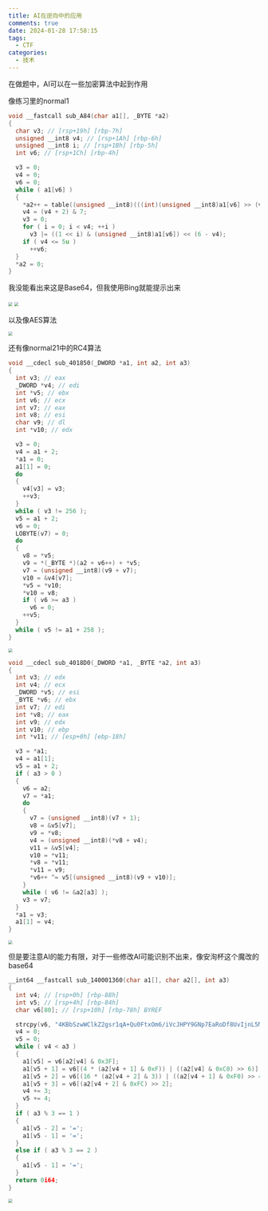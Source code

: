 ```yaml
---
title: AI在逆向中的应用
comments: true
date: 2024-01-28 17:58:15
tags:
  - CTF
categories:
  - 技术
---
```

在做题中，AI可以在一些加密算法中起到作用

像练习里的normal1

```c
void __fastcall sub_A84(char a1[], _BYTE *a2)
{
  char v3; // [rsp+19h] [rbp-7h]
  unsigned __int8 v4; // [rsp+1Ah] [rbp-6h]
  unsigned __int8 i; // [rsp+1Bh] [rbp-5h]
  int v6; // [rsp+1Ch] [rbp-4h]

  v3 = 0;
  v4 = 0;
  v6 = 0;
  while ( a1[v6] )
  {
    *a2++ = table((unsigned __int8)(((int)(unsigned __int8)a1[v6] >> (v4 + 2)) | v3));
    v4 = (v4 + 2) & 7;
    v3 = 0;
    for ( i = 0; i < v4; ++i )
      v3 |= ((1 << i) & (unsigned __int8)a1[v6]) << (6 - v4);
    if ( v4 <= 5u )
      ++v6;
  }
  *a2 = 0;
}
```

我没能看出来这是Base64，但我使用Bing就能提示出来

<img src="https://img.jks.moe/od/01tklsjzbmuya3iepptffzpdqiuovx4agw" style="zoom:50%;" />

<img src="https://img.jks.moe/od/01tklsjzcgritrfebxzfh3q3umprey5sfe" style="zoom:50%;" />

以及像AES算法

<img src="https://img.jks.moe/od/01tklsjzcuy42s5gzmdvei57k6mywolveq" style="zoom:50%;" />

还有像normal21中的RC4算法

```c
void __cdecl sub_401850(_DWORD *a1, int a2, int a3)
{
  int v3; // eax
  _DWORD *v4; // edi
  int *v5; // ebx
  int v6; // ecx
  int v7; // eax
  int v8; // esi
  char v9; // dl
  int *v10; // edx

  v3 = 0;
  v4 = a1 + 2;
  *a1 = 0;
  a1[1] = 0;
  do
  {
    v4[v3] = v3;
    ++v3;
  }
  while ( v3 != 256 );
  v5 = a1 + 2;
  v6 = 0;
  LOBYTE(v7) = 0;
  do
  {
    v8 = *v5;
    v9 = *(_BYTE *)(a2 + v6++) + *v5;
    v7 = (unsigned __int8)(v9 + v7);
    v10 = &v4[v7];
    *v5 = *v10;
    *v10 = v8;
    if ( v6 >= a3 )
      v6 = 0;
    ++v5;
  }
  while ( v5 != a1 + 258 );
}
```

<img src="https://img.jks.moe/od/01tklsjzea6v5o6wdxt5bklmjzgm7e2x2a" style="zoom:50%;" />

```c
void __cdecl sub_4018D0(_DWORD *a1, _BYTE *a2, int a3)
{
  int v3; // edx
  int v4; // ecx
  _DWORD *v5; // esi
  _BYTE *v6; // ebx
  int v7; // edi
  int *v8; // eax
  int v9; // edx
  int v10; // ebp
  int *v11; // [esp+0h] [ebp-18h]

  v3 = *a1;
  v4 = a1[1];
  v5 = a1 + 2;
  if ( a3 > 0 )
  {
    v6 = a2;
    v7 = *a1;
    do
    {
      v7 = (unsigned __int8)(v7 + 1);
      v8 = &v5[v7];
      v9 = *v8;
      v4 = (unsigned __int8)(*v8 + v4);
      v11 = &v5[v4];
      v10 = *v11;
      *v8 = *v11;
      *v11 = v9;
      *v6++ ^= v5[(unsigned __int8)(v9 + v10)];
    }
    while ( v6 != &a2[a3] );
    v3 = v7;
  }
  *a1 = v3;
  a1[1] = v4;
}
```

<img src="https://img.jks.moe/od/01tklsjzhy6333mrzppzhj4zbsqzj4xgjw" style="zoom:50%;" />

但是要注意AI的能力有限，对于一些修改AI可能识别不出来，像安洵杯这个魔改的base64

```c
__int64 __fastcall sub_140001360(char a1[], char a2[], int a3)
{
  int v4; // [rsp+0h] [rbp-88h]
  int v5; // [rsp+4h] [rbp-84h]
  char v6[80]; // [rsp+10h] [rbp-78h] BYREF

  strcpy(v6, "4KBbSzwWClkZ2gsr1qA+Qu0FtxOm6/iVcJHPY9GNp7EaRoDf8UvIjnL5MydTX3eh");
  v4 = 0;
  v5 = 0;
  while ( v4 < a3 )
  {
    a1[v5] = v6[a2[v4] & 0x3F];
    a1[v5 + 1] = v6[(4 * (a2[v4 + 1] & 0xF)) | ((a2[v4] & 0xC0) >> 6)];
    a1[v5 + 2] = v6[(16 * (a2[v4 + 2] & 3)) | ((a2[v4 + 1] & 0xF0) >> 4)];
    a1[v5 + 3] = v6[(a2[v4 + 2] & 0xFC) >> 2];
    v4 += 3;
    v5 += 4;
  }
  if ( a3 % 3 == 1 )
  {
    a1[v5 - 2] = '=';
    a1[v5 - 1] = '=';
  }
  else if ( a3 % 3 == 2 )
  {
    a1[v5 - 1] = '=';
  }
  return 0i64;
}
```

<img src="https://img.jks.moe/od/01tklsjzgprueprbezyzg3xfgx6uot7flu" style="zoom:50%;" />
